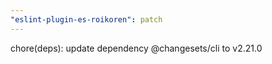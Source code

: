 ```yaml
---
"eslint-plugin-es-roikoren": patch
---
```


chore(deps): update dependency @changesets/cli to v2.21.0
